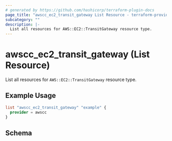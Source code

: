 ```yaml
---
# generated by https://github.com/hashicorp/terraform-plugin-docs
page_title: "awscc_ec2_transit_gateway List Resource - terraform-provider-awscc"
subcategory: ""
description: |-
  List all resources for AWS::EC2::TransitGateway resource type.
---
```


# awscc_ec2_transit_gateway (List Resource)

List all resources for `AWS::EC2::TransitGateway` resource type.

## Example Usage

```terraform
list "awscc_ec2_transit_gateway" "example" {
  provider = awscc
}
```

<!-- schema generated by tfplugindocs -->
## Schema

